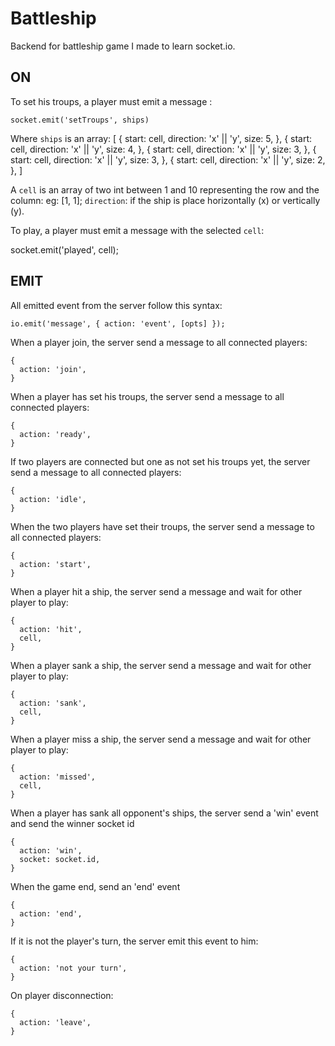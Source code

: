 # Battleship

Backend for battleship game I made to learn socket.io.

## ON

To set his troups, a player must emit a message :

`socket.emit('setTroups', ships)`

Where `ships` is an array: [
  {
    start: cell,
    direction: 'x' || 'y',
    size: 5,
  },
  {
    start: cell,
    direction: 'x' || 'y',
    size: 4,
  },
  {
    start: cell,
    direction: 'x' || 'y',
    size: 3,
  },
  {
    start: cell,
    direction: 'x' || 'y',
    size: 3,
  },
  {
    start: cell,
    direction: 'x' || 'y',
    size: 2,
  },
]

A `cell` is an array of two int between 1 and 10 representing the row and the column: eg: [1, 1];
`direction`: if the ship is place horizontally (x) or vertically (y).

To play, a player must emit a message with the selected `cell`:

socket.emit('played', cell);

## EMIT
All emitted event from the server follow this syntax:

```
io.emit('message', { action: 'event', [opts] });
```


When a player join, the server send a message to all connected players:

```
{
  action: 'join',
}
```

When a player has set his troups, the server send a message to all connected players:

```
{
  action: 'ready',
}
```


If two players are connected but one as not set his troups yet, the server send a message to all connected players:

```
{
  action: 'idle',
}
```

When the two players have set their troups, the server send a message to all connected players:

```
{
  action: 'start',
}
```

When a player hit a ship, the server send a message and wait for other player to play:

```
{
  action: 'hit',
  cell,
}
```

When a player sank a ship, the server send a message and wait for other player to play:

```
{
  action: 'sank',
  cell,
}
```

When a player miss a ship, the server send a message and wait for other player to play:

```
{
  action: 'missed',
  cell,
}
```

When a player has sank all opponent's ships, the server send a 'win' event and send the winner socket id

```
{
  action: 'win',
  socket: socket.id,
}
```

When the game end, send an 'end' event

```
{
  action: 'end',
}
```

If it is not the player's turn, the server emit this event to him:

```
{
  action: 'not your turn',
}
```

On player disconnection:

```
{
  action: 'leave',
}
```